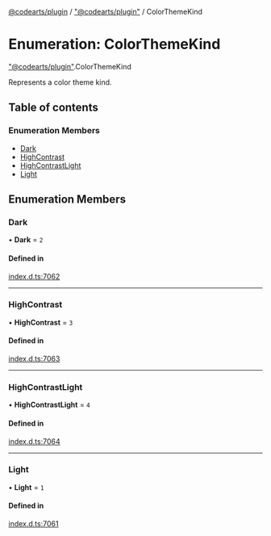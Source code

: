 [@codearts/plugin](../README.md) / ["@codearts/plugin"](../modules/_codearts_plugin_.md) / ColorThemeKind

# Enumeration: ColorThemeKind

["@codearts/plugin"](../modules/_codearts_plugin_.md).ColorThemeKind

Represents a color theme kind.

## Table of contents

### Enumeration Members

- [Dark](codearts_plugin_.ColorThemeKind.md#dark)
- [HighContrast](codearts_plugin_.ColorThemeKind.md#highcontrast)
- [HighContrastLight](codearts_plugin_.ColorThemeKind.md#highcontrastlight)
- [Light](codearts_plugin_.ColorThemeKind.md#light)

## Enumeration Members

### Dark

• **Dark** = ``2``

#### Defined in

[index.d.ts:7062](https://github.com/huaweicloud/cloudide-plugin-api/blob/5055bbd/index.d.ts#L7062)

___

### HighContrast

• **HighContrast** = ``3``

#### Defined in

[index.d.ts:7063](https://github.com/huaweicloud/cloudide-plugin-api/blob/5055bbd/index.d.ts#L7063)

___

### HighContrastLight

• **HighContrastLight** = ``4``

#### Defined in

[index.d.ts:7064](https://github.com/huaweicloud/cloudide-plugin-api/blob/5055bbd/index.d.ts#L7064)

___

### Light

• **Light** = ``1``

#### Defined in

[index.d.ts:7061](https://github.com/huaweicloud/cloudide-plugin-api/blob/5055bbd/index.d.ts#L7061)
